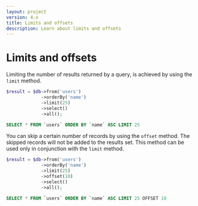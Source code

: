 ```yaml
---
layout: project
version: 4.x
title: Limits and offsets
description: Learn about limits and offsets
---
```

# Limits and offsets

Limiting the number of results returned by a query, is achieved by using the `limit` method.

```php
$result = $db->from('users')
             ->orderBy('name')
             ->limit(25)
             ->select()
             ->all();
```
```sql
SELECT * FROM `users` ORDER BY `name` ASC LIMIT 25
```

You can skip a certain number of records by using the `offset` method. 
The skipped records will not be added to the results set. 
This method can be used only in conjunction with the `limit` method.

```php
$result = $db->from('users')
             ->orderBy('name')
             ->limit(25)
             ->offset(10)
             ->select()
             ->all();
```
```sql
SELECT * FROM `users` ORDER BY `name` ASC LIMIT 25 OFFSET 10
```
